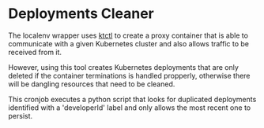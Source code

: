 # Deployments Cleaner

The localenv wrapper uses [ktctl](https://alibaba.github.io/kt-connect/) to create a proxy container that is able to communicate with a given Kubernetes cluster and also allows traffic to be received from it.

However, using this tool creates Kubernetes deployments that are only deleted if the container terminations is handled propperly, otherwise there will be dangling resources that need to be cleaned.

This cronjob executes a python script that looks for duplicated deployments identified with a 'developerId' label and only allows the most recent one to persist.